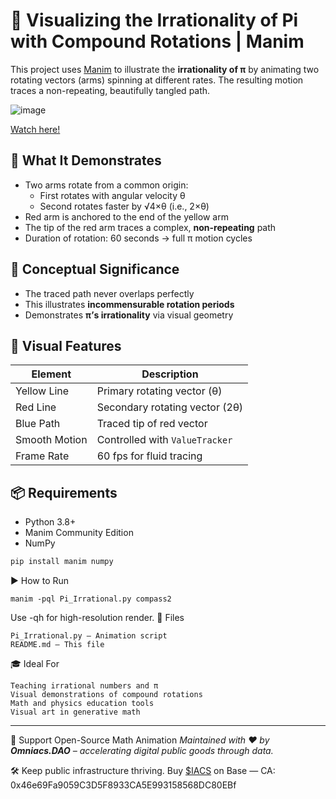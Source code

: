 # 🔄 Visualizing the Irrationality of Pi with Compound Rotations | Manim

This project uses [Manim](https://www.manim.community/) to illustrate the **irrationality of π** by animating two rotating vectors (arms) spinning at different rates. The resulting motion traces a non-repeating, beautifully tangled path.

![image](https://github.com/user-attachments/assets/eb174d6a-5a90-4a16-899a-e7f3920f9ef7)

[Watch here!](https://youtu.be/kH07SfMRzF0)

## 🔢 What It Demonstrates

- Two arms rotate from a common origin:
  - First rotates with angular velocity θ
  - Second rotates faster by √4×θ (i.e., 2×θ)
- Red arm is anchored to the end of the yellow arm
- The tip of the red arm traces a complex, **non-repeating** path
- Duration of rotation: 60 seconds → full π motion cycles

## 🧠 Conceptual Significance

- The traced path never overlaps perfectly
- This illustrates **incommensurable rotation periods**
- Demonstrates **π’s irrationality** via visual geometry

## 🎨 Visual Features

| Element        | Description |
|----------------|-------------|
| Yellow Line    | Primary rotating vector (θ) |
| Red Line       | Secondary rotating vector (2θ) |
| Blue Path      | Traced tip of red vector |
| Smooth Motion  | Controlled with `ValueTracker` |
| Frame Rate     | 60 fps for fluid tracing |

## 📦 Requirements

- Python 3.8+
- Manim Community Edition
- NumPy

```bash
pip install manim numpy
```

▶️ How to Run

```
manim -pql Pi_Irrational.py compass2
```
Use -qh for high-resolution render.
📁 Files

    Pi_Irrational.py — Animation script
    README.md — This file

🎓 Ideal For

    Teaching irrational numbers and π
    Visual demonstrations of compound rotations
    Math and physics education tools
    Visual art in generative math


---
🤝 Support Open-Source Math Animation
*Maintained with ❤️ by **Omniacs.DAO** – accelerating digital public goods through data.*

🛠️ Keep public infrastructure thriving. Buy [$IACS](http://dexscreener.com/base/0xd4d742cc8f54083f914a37e6b0c7b68c6005a024) on Base — CA: 0x46e69Fa9059C3D5F8933CA5E993158568DC80EBf
